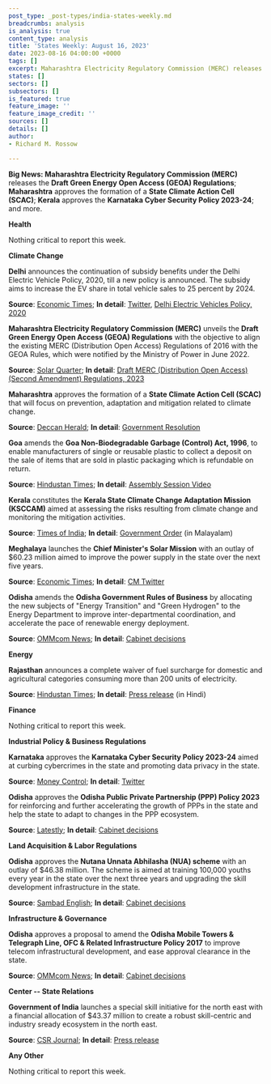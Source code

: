 ```yaml
---
post_type: _post-types/india-states-weekly.md
breadcrumbs: analysis
is_analysis: true
content_type: analysis
title: 'States Weekly: August 16, 2023'
date: 2023-08-16 04:00:00 +0000
tags: []
excerpt: Maharashtra Electricity Regulatory Commission (MERC) releases the Draft Green Energy Open Access (GEOA) Regulations; Maharashtra approves the formation of a State Climate Action Cell (SCAC); Kerala constitutes the Kerala State Climate Change Adaptation Mission (KSCCAM); Karnataka approves the Karnataka Cyber Security Policy 2023-24; and more
states: []
sectors: []
subsectors: []
is_featured: true
feature_image: ''
feature_image_credit: ''
sources: []
details: []
author:
- Richard M. Rossow

---
```

**Big News: Maharashtra Electricity Regulatory Commission (MERC)** releases the **Draft Green Energy Open Access (GEOA) Regulations**; **Maharashtra** approves the formation of a **State Climate Action Cell (SCAC)**; **Kerala** approves the **Karnataka Cyber Security Policy 2023-24**; and more.

**Health**

Nothing critical to report this week. 

**Climate Change**

**Delhi** announces the continuation of subsidy benefits under the Delhi Electric Vehicle Policy, 2020, till a new policy is announced. The subsidy aims to increase the EV share in total vehicle sales to 25 percent by 2024. 

**Source**: [Economic Times](https://energy.economictimes.indiatimes.com/news/power/subsidy-under-existing-electric-vehicle-policy-to-continue-till-new-one-gets-notified-delhi-transport-minister/102517228); **In detail**: [Twitter](https://twitter.com/kgahlot/status/1689152732190633984?ref_src=twsrc%5Etfw), [Delhi Electric Vehicles Policy, 2020](https://allindiaev.com/wp-content/uploads/2022/05/Delhi-EV-Policy-07-08-2020.pdf)

**Maharashtra Electricity Regulatory Commission (MERC)** unveils the **Draft Green Energy Open Access (GEOA) Regulations** with the objective to align the existing MERC (Distribution Open Access) Regulations of 2016 with the GEOA Rules, which were notified by the Ministry of Power in June 2022. 

**Source**: [Solar Quarter](https://solarquarter.com/2023/08/10/merc-proposes-draft-regulations-for-green-energy-open-access-in-maharashtra/); **In detail**: [Draft MERC (Distribution Open Access) (Second Amendment) Regulations, 2023](https://merc.gov.in/wp-content/uploads/2023/08/Draft-EM-to-2nd-Amendment-DOA-Green-Energy-2023-5-1.pdf)

**Maharashtra** approves the formation of a **State Climate Action Cell (SCAC)** that will focus on prevention, adaptation and mitigation related to climate change. 

**Source**: [Deccan Herald](https://www.deccanherald.com/india/maharashtra/maharashtra-government-forms-climate-action-cell-2642047); **In detail**: [Government Resolution](https://acrobat.adobe.com/id/urn:aaid:sc:va6c2:1e7f0d96-7123-4b36-b380-e12189f8efa4)

**Goa** amends the **Goa Non-Biodegradable Garbage (Control) Act, 1996**, to enable manufacturers of single or reusable plastic to collect a deposit on the sale of items that are sold in plastic packaging which is refundable on return. 

**Source**: [Hindustan Times](https://www.hindustantimes.com/cities/others/goa-assembly-passes-amendment-to-encourage-return-of-plastic-packaging-for-refund-as-recycling-efforts-fail-101691594235904.html); **In detail**: [Assembly Session Video](https://www.youtube.com/watch?v=5G0NaVXYkFw)

**Kerala** constitutes the **Kerala State Climate Change Adaptation Mission (KSCCAM)** aimed at assessing the risks resulting from climate change and monitoring the mitigation activities. 

**Source**: [Times of India](https://timesofindia.indiatimes.com/city/thiruvananthapuram/kerala-forms-climate-change-adaptation-mission/articleshow/102568174.cms); **In detail**: [Government Order](https://kspcb.kerala.gov.in/assets/uploads/widget/notifications/ksccam-ORDER_04-08-2023.pdf) (in Malayalam)

**Meghalaya** launches the **Chief Minister's Solar Mission** with an outlay of $60.23 million aimed to improve the power supply in the state over the next five years. 

**Source**: [Economic Times](https://energy.economictimes.indiatimes.com/news/renewable/500-cr-solar-mission-to-help-power-starved-meghalaya/102667352); **In detail**: [CM Twitter](https://twitter.com/SangmaConrad/status/1689946514079232000)

**Odisha** amends the **Odisha Government Rules of Business** by allocating the new subjects of "Energy Transition" and "Green Hydrogen" to the Energy Department to improve inter-departmental coordination, and accelerate the pace of renewable energy deployment. 

**Source**: [OMMcom News](https://ommcomnews.com/odisha-news/odisha-cabinet-approves-proposal-to-allocate-new-subjects-to-energy-dept); **In detail**: [Cabinet decisions](https://cabinet.odisha.gov.in/UploadedDOC/41629_MEDIA_08%20GA%20&%20PG%2003.pdf)

**Energy**

**Rajasthan** announces a complete waiver of fuel surcharge for domestic and agricultural categories consuming more than 200 units of electricity. 

**Source**: [Hindustan Times](https://www.hindustantimes.com/cities/jaipur-news/rajasthan-cm-announces-complete-waiver-of-fuel-surcharge-for-domestic-and-agricultural-electricity-consumers-101691673871273.html); **In detail**: [Press release](https://dipr.rajasthan.gov.in/press-release-detail/119024/0) (in Hindi)

**Finance**

Nothing critical to report this week.

**Industrial Policy & Business Regulations**

**Karnataka** approves the **Karnataka Cyber Security Policy 2023-24** aimed at curbing cybercrimes in the state and promoting data privacy in the state. 

**Source**: [Money Control](https://www.moneycontrol.com/news/india/karnataka-govt-approves-cyber-security-policy-11152501.html); **In detail**: [Twitter](https://twitter.com/NsBoseraju/status/1689863930624237568)

**Odisha** approves the **Odisha Public Private Partnership (PPP) Policy 2023** for reinforcing and further accelerating the growth of PPPs in the state and help the state to adapt to changes in the PPP ecosystem. 

**Source**: [Latestly](https://www.latestly.com/agency-news/india-news-odisha-cabinet-approves-states-new-public-private-partnership-policy-5334820.html); **In detail**: [Cabinet decisions](https://cabinet.odisha.gov.in/UploadedDOC/41632_MEDIA_05%20Finance%2002.pdf)

**Land Acquisition & Labor Regulations**

**Odisha** approves the **Nutana Unnata Abhilasha (NUA) scheme** with an outlay of $46.38 million. The scheme is aimed at training 100,000 youths every year in the state over the next three years and upgrading the skill development infrastructure in the state. 

**Source**: [Sambad English](https://sambadenglish.com/odisha-cabinet-clears-nutana-unnata-abhilasha-scheme-for-skill-development-of-youths/); **In detail**: [Cabinet decisions](https://cabinet.odisha.gov.in/UploadedDOC/41620_MEDIA_A.A.1%20SD%20&%20TE.pdf)


**Infrastructure & Governance**

**Odisha** approves a proposal to amend the **Odisha Mobile Towers & Telegraph Line, OFC & Related Infrastructure Policy 2017** to improve telecom infrastructural development, and ease approval clearance in the state. 

**Source**: [OMMcom News](https://ommcomnews.com/odisha-news/odisha-cabinet-approves-new-right-of-way-rules-for-speedy-service-connectivity); **In detail**: [Cabinet decisions](https://cabinet.odisha.gov.in/UploadedDOC/41636_MEDIA_01%20E%20&%20IT.pdf)

**Center -- State Relations**

**Government of India** launches a special skill initiative for the north east with a financial allocation of $43.37 million to create a robust skill-centric and industry sready ecosystem in the north east. 

**Source**: [CSR Journal](https://thecsrjournal.in/government-skill-initiative-youths-north-east-india/); **In detail**: [Press release](https://pib.gov.in/PressReleaseIframePage.aspx?PRID=1946856)

**Any Other**

Nothing critical to report this week.
